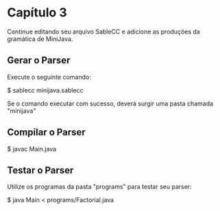 # Capítulo 3

Continue editando seu arquivo SableCC e adicione as produções da gramática de MiniJava.

## Gerar o Parser

Execute o seguinte comando:

$ sablecc minijava.sablecc

Se o comando executar com sucesso, deverá surgir uma pasta chamada "minijava"

## Compilar o Parser

$ javac Main.java

## Testar o Parser

Utilize os programas da pasta "programs" para testar seu parser:

$ java Main < programs/Factorial.java
